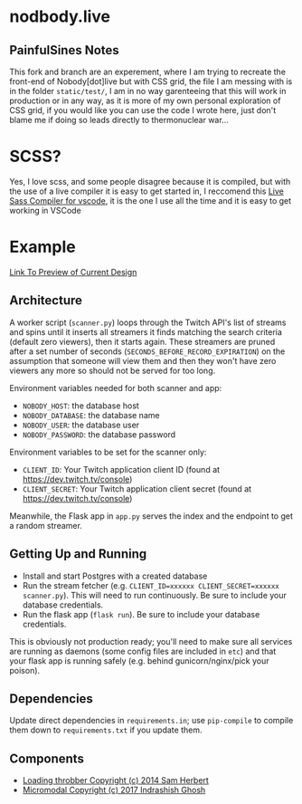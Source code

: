 # nodbody.live

## PainfulSines Notes

This fork and branch are an experement, where I am trying to recreate the front-end of Nobody[dot]live but with CSS grid, the file I am messing with is in the folder ```static/test/```, I am in no way garenteeing that this will work in production or in any way, as it is more of my own personal exploration of CSS grid, if you would like you can use the code I wrote here, just don't blame me if doing so leads directly to thermonuclear war...

# SCSS?
Yes, I love scss, and some people disagree because it is compiled, but with the use of a live compiler it is easy to get started in, I reccomend this [Live Sass Compiler for vscode](https://github.com/glenn2223/vscode-live-sass-compiler/), it is the one I use all the time and it is easy to get working in VSCode

# Example
[Link To Preview of Current Design](https://painfulsine9038.github.io/Nobody.live/static/test/)

## Architecture

A worker script (`scanner.py`) loops through the Twitch API's list of streams and spins until it inserts all streamers it finds matching the search criteria (default zero viewers), then it starts again. These streamers are pruned after a set number of seconds (`SECONDS_BEFORE_RECORD_EXPIRATION`) on the assumption that someone will view them and then they won't have zero viewers any more so should not be served for too long.

Environment variables needed for both scanner and app:

* `NOBODY_HOST`: the database host
* `NOBODY_DATABASE`: the database name
* `NOBODY_USER`: the database user
* `NOBODY_PASSWORD`: the database password

Environment variables to be set for the scanner only:

* `CLIENT_ID`: Your Twitch application client ID (found at https://dev.twitch.tv/console)
* `CLIENT_SECRET`: Your Twitch application client secret (found at https://dev.twitch.tv/console)

Meanwhile, the Flask app in `app.py` serves the index and the endpoint to get a random streamer.

## Getting Up and Running

* Install and start Postgres with a created database
* Run the stream fetcher (e.g. `CLIENT_ID=xxxxxx CLIENT_SECRET=xxxxxx scanner.py`). This will need to run continuously. Be sure to include your database credentials.
* Run the flask app (`flask run`). Be sure to include your database credentials.

This is obviously not production ready; you'll need to make sure all services are running as daemons (some config files are included in `etc`) and that your flask app is running safely (e.g. behind gunicorn/nginx/pick your poison).

## Dependencies

Update direct dependencies in `requirements.in`; use `pip-compile` to compile them down to `requirements.txt` if you update them.

## Components

* [Loading throbber Copyright (c) 2014 Sam Herbert](https://github.com/SamHerbert/SVG-Loaders)
* [Micromodal Copyright (c) 2017 Indrashish Ghosh](https://github.com/Ghosh/micromodal)
